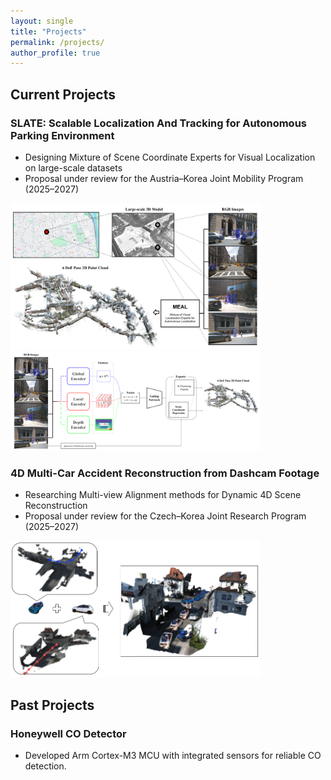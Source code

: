 ```yaml
---
layout: single
title: "Projects"
permalink: /projects/
author_profile: true
---
```


## Current Projects

### SLATE: Scalable Localization And Tracking for Autonomous Parking Environment
* Designing Mixture of Scene Coordinate Experts for Visual Localization on large-scale datasets
* Proposal under review for the Austria–Korea Joint Mobility Program (2025–2027)

<img src="/images/MEAL.png" alt="MEAL Model" width="400"/>
<img src="/images/MEAL_Pipeline.png" alt="MEAL Pipeline" width="400"/>

### 4D Multi-Car Accident Reconstruction from Dashcam Footage
* Researching Multi-view Alignment methods for Dynamic 4D Scene Reconstruction
* Proposal under review for the Czech–Korea Joint Research Program (2025–2027)

<img src="/images/Pic.png" alt="4D Reconstruction" width="400"/>

## Past Projects

### Honeywell CO Detector
* Developed Arm Cortex-M3 MCU with integrated sensors for reliable CO detection.